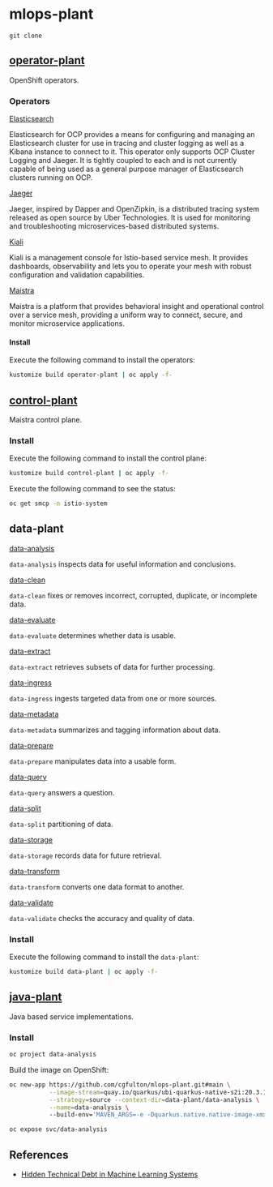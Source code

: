 # mlops-plant

```shell
git clone 
```

## [operator-plant](./operator-plant)
OpenShift operators.

### Operators

[Elasticsearch](./operator-plant/overlays/elasticsearch)

Elasticsearch for OCP provides a means for configuring and managing an Elasticsearch cluster for use in tracing and cluster logging as well as a Kibana instance to connect to it. This operator only supports OCP Cluster Logging and Jaeger. It is tightly coupled to each and is not currently capable of being used as a general purpose manager of Elasticsearch clusters running on OCP.

[Jaeger](./operator-plant/overlays/jaeger)

Jaeger, inspired by Dapper and OpenZipkin, is a distributed tracing system released as open source by Uber Technologies. It is used for monitoring and troubleshooting microservices-based distributed systems.

[Kiali](./operator-plant/overlays/kiali)

Kiali is a management console for Istio-based service mesh. It provides dashboards, observability and lets you to operate your mesh with robust configuration and validation capabilities.

[Maistra](service-mesh/overlays/operator-maistra)

Maistra is a platform that provides behavioral insight and operational control over a service mesh, providing a uniform way to connect, secure, and monitor microservice applications.

#### Install

Execute the following command to install the operators:
```sh 
kustomize build operator-plant | oc apply -f-
```

## [control-plant](./control-plant)

Maistra control plane.

### Install

Execute the following command to install the control plane:
```sh 
kustomize build control-plant | oc apply -f-
```

Execute the following command to see the status:
```sh
oc get smcp -n istio-system
```

## data-plant

[data-analysis](./data-plant/overlays/data-analysis)

`data-analysis` inspects data for useful information and conclusions.

[data-clean](./data-plant/overlays/data-clean)

`data-clean` fixes or removes incorrect, corrupted, duplicate, or incomplete data.

[data-evaluate](./data-plant/overlays/data-evaluate)

`data-evaluate` determines whether data is usable.

[data-extract](./data-plant/overlays/data-extract)

`data-extract` retrieves subsets of data for further processing.

[data-ingress](./data-plant/overlays/data-ingress)

`data-ingress` ingests targeted data from one or more sources.

[data-metadata](./data-plant/overlays/data-metadata)

`data-metadata` summarizes and tagging information about data.

[data-prepare](./data-plant/overlays/data-prepare)

`data-prepare` manipulates data into a usable form.

[data-query](./data-plant/overlays/data-query)

`data-query` answers a question.

[data-split](./data-plant/overlays/data-split)

`data-split` partitioning of data.

[data-storage](./data-plant/overlays/data-storage)

`data-storage` records data for future retrieval.

[data-transform](./data-plant/overlays/data-transform)

`data-transform` converts one data format to another.

[data-validate](./data-plant/overlays/data-validate)

`data-validate` checks the accuracy and quality of data.

### Install

Execute the following command to install the `data-plant`:
```sh 
kustomize build data-plant | oc apply -f-
```

## [java-plant](java-plant)

Java based service implementations.

### Install


```sh 
oc project data-analysis
```

Build the image on OpenShift:
```sh
oc new-app https://github.com/cgfulton/mlops-plant.git#main \
           --image-stream=quay.io/quarkus/ubi-quarkus-native-s2i:20.3.1-java11 \
           --strategy=source --context-dir=data-plant/data-analysis \
           --name=data-analysis \ 
           --build-env='MAVEN_ARGS=-e -Dquarkus.native.native-image-xmx=6g'
```

```sh           
oc expose svc/data-analysis
```

## References

* [Hidden Technical Debt in Machine Learning Systems](https://papers.nips.cc/paper/2015/file/86df7dcfd896fcaf2674f757a2463eba-Paper.pdf)